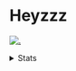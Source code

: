 # Heyzzz  

[![.](https://skillicons.dev/icons?i=ts,nextjs,nestjs,mongodb)](https://skillicons.dev)  

<details>
<summary>Stats</summary
<!--START_SECTION:waka-->

```txt
TypeScript    25 hrs 1 min    █████████████████░░░░░░░░   67.59 %
CSS           7 hrs 59 mins   █████▒░░░░░░░░░░░░░░░░░░░   21.57 %
JavaScript    1 hr 23 mins    █░░░░░░░░░░░░░░░░░░░░░░░░   03.77 %
JSON          54 mins         ▓░░░░░░░░░░░░░░░░░░░░░░░░   02.46 %
Markdown      35 mins         ▒░░░░░░░░░░░░░░░░░░░░░░░░   01.58 %
```

<!--END_SECTION:waka-->
</details>
